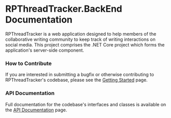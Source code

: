 # RPThreadTracker.BackEnd Documentation

RPThreadTracker is a web application designed to help members of the collaborative writing community to keep track of writing interactions on social media. This project comprises the .NET Core project which forms the application's server-side component.

### How to Contribute

If you are interested in submitting a bugfix or otherwise contributing to RPThreadTracker's codebase, please see the [Getting Started](gettingstarted/index.md) page.

### API Documentation

Full documentation for the codebase's interfaces and classes is available on the [API Documentation](api/index.md) page.
